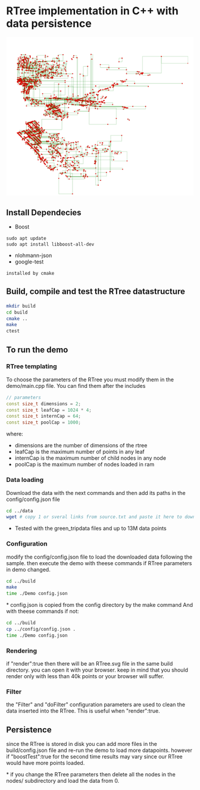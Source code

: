 # RTree implementation in C++ with data persistence
![](./media/rtree_render.PNG) 
## Install Dependecies

- Boost
```
sudo apt update
sudo apt install libboost-all-dev
```
- nlohmann-json
- google-test
```
installed by cmake
```
## Build, compile and test the RTree datastructure
```bash
mkdir build
cd build
cmake ..
make
ctest 
```

## To run the demo

### RTree templating
To choose the parameters of the RTree you must modify them in the demo/main.cpp file.
You can find them after the includes
```c++
// parameters
const size_t dimensions = 2;
const size_t leafCap = 1024 * 4;
const size_t internCap = 64;
const size_t poolCap = 1000;
```
where:
- dimensions are the number of dimensions of the rtree
- leafCap is the maximum number of points in any leaf
- internCap is the maximum number of child nodes in any node
- poolCap is the maximum number of nodes loaded in ram


### Data loading
Download the data with the next commands and then add its paths in the config/config.json file
```bash
cd ../data
wget # copy 1 or sveral links from source.txt and paste it here to download 
```
* Tested with the green_tripdata files and up to 13M data points

### Configuration

modify the config/config.json file to load the downloaded data following the sample.
then execute the demo with theese commands if RTree parameters in demo changed.
```bash
cd ../build
make
time ./Demo config.json
```
\* config.json is copied from the config directory by the make command
And with theese commands if not:
```bash
cd ../build
cp ../config/config.json .
time ./Demo config.json
```
### Rendering
if "render":true then there will be an RTree.svg file in the same build directory. you can open it with your browser.
keep in mind that you should render only with less than 40k points or your browser will suffer.

### Filter
the "Filter" and "doFilter" configuration parameters
are used to clean the data inserted into the RTree.
This is useful when "render":true.

## Persistence
since the RTree is stored in disk you can add more files in
the build/config.json file and re-run the demo to load more datapoints.
however if "boostTest":true for the second time results may vary since our RTree would have more points loaded.

\* if you change the RTree parameters then delete all the nodes in the nodes/ subdirectory and load the data from 0.